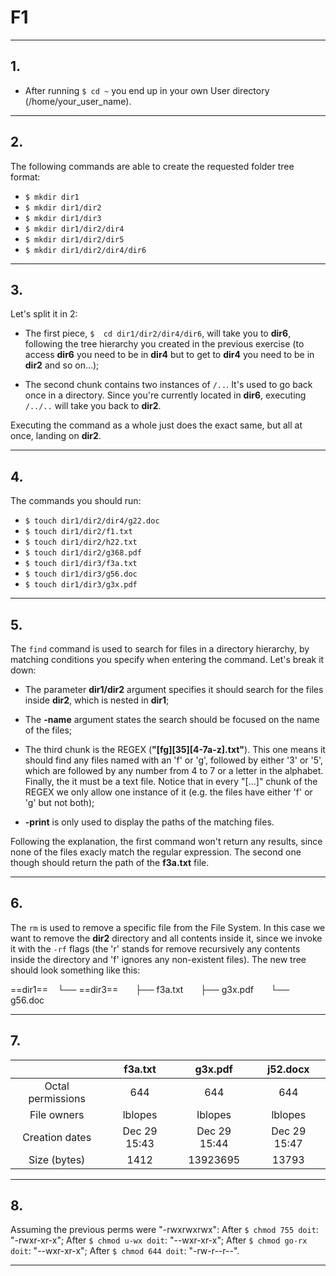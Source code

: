 # F1

----------------------

## 1.
- After running `$ cd ~` you end up in your own User directory (/home/your_user_name).

----------------------

## 2.
The following commands are able to create the requested folder tree format:
- `$ mkdir dir1`
- `$ mkdir dir1/dir2`
- `$ mkdir dir1/dir3`
- `$ mkdir dir1/dir2/dir4`
- `$ mkdir dir1/dir2/dir5`
- `$ mkdir dir1/dir2/dir4/dir6`

----------------------

## 3.
Let's split it in 2:

- The first piece, `$  cd dir1/dir2/dir4/dir6`, will take you to **dir6**, following the tree hierarchy you created in the previous exercise (to access **dir6** you need to be in **dir4** but to get to **dir4** you need to be in **dir2** and so on...);

- The second chunk contains two instances of `/..`. It's used to go back once in a directory. Since you're currently located in **dir6**, executing `/../..` will take you back to **dir2**.

Executing the command as a whole just does the exact same, but all at once, landing on **dir2**.

----------------------

## 4.
The commands you should run:
- `$ touch dir1/dir2/dir4/g22.doc`
- `$ touch dir1/dir2/f1.txt`
- `$ touch dir1/dir2/h22.txt`
- `$ touch dir1/dir2/g368.pdf`
- `$ touch dir1/dir3/f3a.txt`
- `$ touch dir1/dir3/g56.doc`
- `$ touch dir1/dir3/g3x.pdf`

----------------------

## 5.
The `find` command is used to search for files in a directory hierarchy, by matching conditions you specify when entering the command. Let's break it down:

- The parameter **dir1/dir2** argument specifies it should search for the files inside **dir2**, which is nested in **dir1**;

- The **-name** argument states the search should be focused on the name of the files;

- The third chunk is the REGEX (**"[fg][35][4-7a-z].txt"**). This one means it should find any files named with an 'f' or 'g', followed by either '3' or '5', which are followed by any number from 4 to 7 or a letter in the alphabet. Finally, the it must be a text file. 
Notice that in every "[...]" chunk of the REGEX we only allow one instance of it (e.g. the files have either 'f' or 'g' but not both);

- **-print** is only used to display the paths of the matching files.

Following the explanation, the first command won't return any results, since none of the files exacly match the regular expression. The second one though should return the path of the **f3a.txt** file.

----------------------

## 6.

The `rm` is used to remove a specific file from the File System. In this case we want to remove the **dir2** directory and all contents inside it, since we invoke it with the `-rf` flags (the 'r' stands for remove recursively any contents inside the directory and 'f' ignores any non-existent files). The new tree should look something like this:

==dir1==
&nbsp;&nbsp;&nbsp;└── ==dir3==
&nbsp;&nbsp;&nbsp;&nbsp;&nbsp;&nbsp;├── f3a.txt
&nbsp;&nbsp;&nbsp;&nbsp;&nbsp;&nbsp;├── g3x.pdf
&nbsp;&nbsp;&nbsp;&nbsp;&nbsp;&nbsp;└── g56.doc

----------------------

## 7.

|                  |      f3a.txt     |     g3x.pdf      |     j52.docx     |
|:----------------:|:----------------:|:----------------:|:----------------:|
| Octal permissions|       644        |       644        |       644        |
|   File owners    |      lblopes     |     lblopes      |     lblopes      |
|  Creation dates  |   Dec 29 15:43   |   Dec 29 15:44   |   Dec 29 15:47   |
|   Size (bytes)   |       1412       |     13923695     |       13793      |

----------------------

## 8.
Assuming the previous perms were "-rwxrwxrwx":
After `$ chmod 755 doit`: "-rwxr-xr-x";
After `$ chmod u-wx doit`: "--wxr-xr-x";
After `$ chmod go-rx doit`: "--wxr-xr-x";
After `$ chmod 644 doit`: "-rw-r--r--".

----------------------
